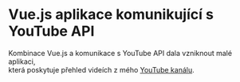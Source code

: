 # Vue.js aplikace komunikující s YouTube API

Kombinace Vue.js a komunikace s YouTube API dala vzniknout malé aplikaci,\
která poskytuje přehled videích z mého [YouTube kanálu](https://www.youtube.com/c/Srdcechv%C3%A1ly/featured).
